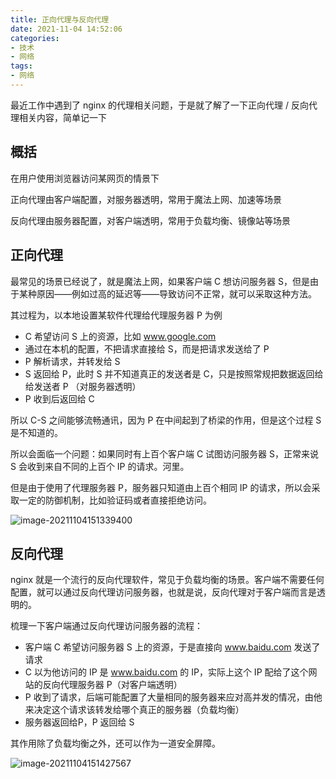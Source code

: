 ```yaml
---
title: 正向代理与反向代理
date: 2021-11-04 14:52:06
categories:
- 技术
- 网络
tags:
- 网络
---
```



最近工作中遇到了 nginx 的代理相关问题，于是就了解了一下正向代理 / 反向代理相关内容，简单记一下

## 概括

在用户使用浏览器访问某网页的情景下

正向代理由客户端配置，对服务器透明，常用于魔法上网、加速等场景

反向代理由服务器配置，对客户端透明，常用于负载均衡、镜像站等场景



<!--more-->



## 正向代理

最常见的场景已经说了，就是魔法上网，如果客户端 C 想访问服务器 S，但是由于某种原因——例如过高的延迟等——导致访问不正常，就可以采取这种方法。

其过程为，以本地设置某软件代理给代理服务器 P 为例

- C 希望访问 S 上的资源，比如 www.google.com
- 通过在本机的配置，不把请求直接给 S，而是把请求发送给了 P
- P 解析请求，并转发给 S
- S 返回给 P，此时 S 并不知道真正的发送者是 C，只是按照常规把数据返回给给发送者 P （对服务器透明）
- P 收到后返回给 C

所以 C-S 之间能够流畅通讯，因为 P 在中间起到了桥梁的作用，但是这个过程 S 是不知道的。

所以会面临一个问题：如果同时有上百个客户端 C 试图访问服务器 S，正常来说 S 会收到来自不同的上百个 IP 的请求。河里。

但是由于使用了代理服务器 P，服务器只知道由上百个相同 IP 的请求，所以会采取一定的防御机制，比如验证码或者直接拒绝访问。

![image-20211104151339400](D:\GitHub\zhyib.github.io\source\_posts\20211104-正向代理与反向代理\image-20211104151339400.png)



## 反向代理

nginx 就是一个流行的反向代理软件，常见于负载均衡的场景。客户端不需要任何配置，就可以通过反向代理访问服务器，也就是说，反向代理对于客户端而言是透明的。

梳理一下客户端通过反向代理访问服务器的流程：

- 客户端 C 希望访问服务器 S 上的资源，于是直接向 www.baidu.com 发送了请求
- C 以为他访问的 IP 是 www.baidu.com 的 IP，实际上这个 IP 配给了这个网站的反向代理服务器 P（对客户端透明）
- P 收到了请求，后端可能配置了大量相同的服务器来应对高并发的情况，由他来决定这个请求该转发给哪个真正的服务器（负载均衡）
- 服务器返回给P，P 返回给 S

其作用除了负载均衡之外，还可以作为一道安全屏障。

![image-20211104151427567](D:\GitHub\zhyib.github.io\source\_posts\20211104-正向代理与反向代理\image-20211104151427567.png)